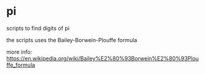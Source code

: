 # pi
scripts to find digits of pi

the scripts uses the Bailey-Borwein-Plouffe formula

more info:  https://en.wikipedia.org/wiki/Bailey%E2%80%93Borwein%E2%80%93Plouffe_formula
